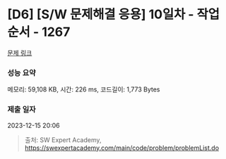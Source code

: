 # [D6] [S/W 문제해결 응용] 10일차 - 작업순서 - 1267 

[문제 링크](https://swexpertacademy.com/main/code/problem/problemDetail.do?contestProbId=AV18TrIqIwUCFAZN) 

### 성능 요약

메모리: 59,108 KB, 시간: 226 ms, 코드길이: 1,773 Bytes

### 제출 일자

2023-12-15 20:06



> 출처: SW Expert Academy, https://swexpertacademy.com/main/code/problem/problemList.do